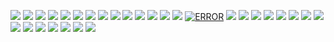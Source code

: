 <img src='https://github.com/Team-X-E4404/Alpha-X-WA-Bot/blob/main/media/Alpha-X.png'></img>
<img src='https://github.com/Team-X-E4404/Alpha-X-WA-Bot/blob/main/media/Alpha-X.png'></img>
<img src='https://github.com/Team-X-E4404/Alpha-X-WA-Bot/blob/main/media/Alpha-X.png'></img>
<img src='https://github.com/Team-X-E4404/Alpha-X-WA-Bot/blob/main/media/Alpha-X.png'></img>
<img src='https://github.com/Team-X-E4404/Alpha-X-WA-Bot/blob/main/media/Alpha-X.png'></img>
<img src='https://github.com/Team-X-E4404/Alpha-X-WA-Bot/blob/main/media/Alpha-X.png'></img>
<img src='https://github.com/Team-X-E4404/Alpha-X-WA-Bot/blob/main/media/Alpha-X.png'></img>
<img src='https://github.com/Team-X-E4404/Alpha-X-WA-Bot/blob/main/media/Alpha-X.png'></img>
<img src='https://github.com/Team-X-E4404/Alpha-X-WA-Bot/blob/main/media/Alpha-X.png'></img>
<img src='https://github.com/Team-X-E4404/Alpha-X-WA-Bot/blob/main/media/Alpha-X.png'></img>
<img src='https://github.com/Team-X-E4404/Alpha-X-WA-Bot/blob/main/media/Alpha-X.png'></img>
<img src='https://github.com/Team-X-E4404/Alpha-X-WA-Bot/blob/main/media/Alpha-X.png'></img>
<img src='https://github.com/Team-X-E4404/Alpha-X-WA-Bot/blob/main/media/Alpha-X.png'></img>
<img src='https://github.com/Team-X-E4404/Alpha-X-WA-Bot/blob/main/media/Alpha-X.png'></img>
[![ERROR](https://www.herokucdn.com/deploy/button.svg)](https://heroku.com/deploy?template=https://github.com/vasantham1234/Alpha-X-WA-Bot)
<img src='https://github.com/Team-X-E4404/Alpha-X-WA-Bot/blob/main/media/Alpha-X.png'></img>
<img src='https://github.com/Team-X-E4404/Alpha-X-WA-Bot/blob/main/media/Alpha-X.png'></img>
<img src='https://github.com/Team-X-E4404/Alpha-X-WA-Bot/blob/main/media/Alpha-X.png'></img>
<img src='https://github.com/Team-X-E4404/Alpha-X-WA-Bot/blob/main/media/Alpha-X.png'></img>
<img src='https://github.com/Team-X-E4404/Alpha-X-WA-Bot/blob/main/media/Alpha-X.png'></img>
<img src='https://github.com/Team-X-E4404/Alpha-X-WA-Bot/blob/main/media/Alpha-X.png'></img>
<img src='https://github.com/Team-X-E4404/Alpha-X-WA-Bot/blob/main/media/Alpha-X.png'></img>
<img src='https://github.com/Team-X-E4404/Alpha-X-WA-Bot/blob/main/media/Alpha-X.png'></img>
<img src='https://github.com/Team-X-E4404/Alpha-X-WA-Bot/blob/main/media/Alpha-X.png'></img>
<img src='https://github.com/Team-X-E4404/Alpha-X-WA-Bot/blob/main/media/Alpha-X.png'></img>
<img src='https://github.com/Team-X-E4404/Alpha-X-WA-Bot/blob/main/media/Alpha-X.png'></img>
<img src='https://github.com/Team-X-E4404/Alpha-X-WA-Bot/blob/main/media/Alpha-X.png'></img>
<img src='https://github.com/Team-X-E4404/Alpha-X-WA-Bot/blob/main/media/Alpha-X.png'></img>
<img src='https://github.com/Team-X-E4404/Alpha-X-WA-Bot/blob/main/media/Alpha-X.png'></img>
<img src='https://github.com/Team-X-E4404/Alpha-X-WA-Bot/blob/main/media/Alpha-X.png'></img>
